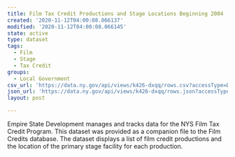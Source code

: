 ```yaml
---
title: Film Tax Credit Productions and Stage Locations Beginning 2004
created: '2020-11-12T04:00:08.066137'
modified: '2020-11-12T04:00:08.066145'
state: active
type: dataset
tags:
  - Film
  - Stage
  - Tax Credit
groups:
  - Local Government
csv_url: 'https://data.ny.gov/api/views/k426-dxqq/rows.csv?accessType=DOWNLOAD'
json_url: 'https://data.ny.gov/api/views/k426-dxqq/rows.json?accessType=DOWNLOAD'
layout: post

---
```

Empire State Development manages and tracks data for the NYS Film Tax Credit Program. This dataset was provided as a companion file to the Film Credits database. The dataset displays a list of film credit productions and the location of the primary stage facility for each production.
